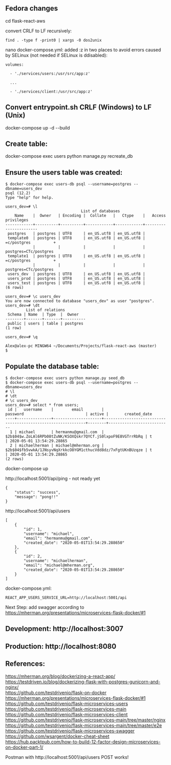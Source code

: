 ## Fedora changes
cd flask-react-aws

convert CRLF to LF recursively:

    find . -type f -print0 | xargs -0 dos2unix
    
nano docker-compose.yml: added :z in two places to avoid errors caused by SELinux (not needed if SELinux is ddisabled):

    volumes:
    
      - './services/users:/usr/src/app:z'
      
      ...
      
      - './services/client:/usr/src/app:z'

## Convert entrypoint.sh CRLF (Windows) to LF (Unix) 
docker-compose up -d --build

## Create table:
docker-compose exec users python manage.py recreate_db

## Ensure the users table was created:
```
$ docker-compose exec users-db psql --username=postgres --dbname=users_dev
psql (12.2)
Type "help" for help.

users_dev=# \l
                                 List of databases
    Name    |  Owner   | Encoding |  Collate   |   Ctype    |   Access privileges
------------+----------+----------+------------+------------+-----------------------
 postgres   | postgres | UTF8     | en_US.utf8 | en_US.utf8 |
 template0  | postgres | UTF8     | en_US.utf8 | en_US.utf8 | =c/postgres          +
            |          |          |            |            | postgres=CTc/postgres
 template1  | postgres | UTF8     | en_US.utf8 | en_US.utf8 | =c/postgres          +
            |          |          |            |            | postgres=CTc/postgres
 users_dev  | postgres | UTF8     | en_US.utf8 | en_US.utf8 |
 users_prod | postgres | UTF8     | en_US.utf8 | en_US.utf8 |
 users_test | postgres | UTF8     | en_US.utf8 | en_US.utf8 |
(6 rows)

users_dev=# \c users_dev
You are now connected to database "users_dev" as user "postgres".
users_dev=# \dt
         List of relations
 Schema | Name  | Type  |  Owner
--------+-------+-------+----------
 public | users | table | postgres
(1 row)

users_dev=# \q

Alex@alex-pc MINGW64 ~/Documents/Projects/flask-react-aws (master)
$
```

## Populate the database table:
```
$ docker-compose exec users python manage.py seed_db  
$ docker-compose exec users-db psql --username=postgres --dbname=users_dev  
# \l  
# \dt  
# \c users_dev  
users_dev=# select * from users;  
 id |   username    |        email        |                           password                           | active |       created_date
----+---------------+---------------------+--------------------------------------------------------------+--------+---------------------------
  1 | michael       | hermanmu@gmail.com  | $2b$04$w.ZoLAl6RPb08tZuNK/KSOXQskr7QYCf.jS0lxpoF9E8VGTrrRbRq | t      | 2020-05-01 13:54:29.28865
  2 | michaelherman | michael@mherman.org | $2b$04$fb5vwkA/1JNsyvNqXrkkcO8YGM1cthucVdd8dz/7xFgtUKnBUzqze | t      | 2020-05-01 13:54:29.28865
(2 rows)
```
docker-compose up

http://localhost:5001/api/ping - not ready yet
``` 
{
    "status": "success",
    "message": "pong!!"
}
```
http://localhost:5001/api/users  
```
[
    {
        "id": 1,
        "username": "michael",
        "email": "hermanmu@gmail.com",
        "created_date": "2020-05-01T13:54:29.288650"
    },
    {
        "id": 2,
        "username": "michaelherman",
        "email": "michael@mherman.org",
        "created_date": "2020-05-01T13:54:29.288650"
    }
]
```

docker-compose.yml:
```
REACT_APP_USERS_SERVICE_URL=http://localhost:5001/api
```

Next Step: add swagger according to https://mherman.org/presentations/microservices-flask-docker/#1

## Development: http://localhost:3007
## Production: http://localhost:8080

## References:
https://mherman.org/blog/dockerizing-a-react-app/  
https://testdriven.io/blog/dockerizing-flask-with-postgres-gunicorn-and-nginx/  
https://github.com/testdrivenio/flask-on-docker
https://mherman.org/presentations/microservices-flask-docker/#1  
https://github.com/testdrivenio/flask-microservices-users  
https://github.com/testdrivenio/flask-microservices-main  
https://github.com/testdrivenio/flask-microservices-client  
https://github.com/testdrivenio/flask-microservices-main/tree/master/nginx  
https://github.com/testdrivenio/flask-microservices-main/tree/master/e2e  
https://github.com/testdrivenio/flask-microservices-swagger  
https://github.com/wsargent/docker-cheat-sheet  
https://hub.packtpub.com/how-to-build-12-factor-design-microservices-on-docker-part-1/  

Postman with http://localhost:5001/api/users POST works!











	  
